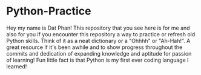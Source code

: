 # Python-Practice
Hey my name is Dat Phan! This repository that you see here is for me and also for you if you encounter this repository a way to practice or refresh old Python skills. Think of it as a neat dictionary or a "Ohhhh" or "Ah-Hah!". A great resource if it's been awhile and to show progress throughout the commits and dedication of expanding knowledge and aptitude for passion of learning! Fun little fact is that Python is my first ever coding language I learned!